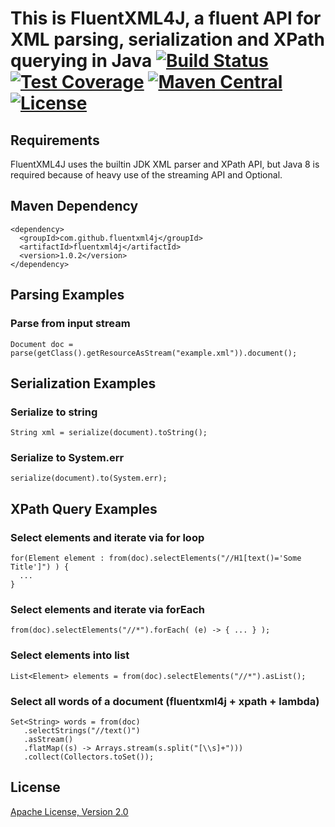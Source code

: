 # This is FluentXML4J, a fluent API for XML parsing, serialization and XPath querying in Java [![Build Status](https://travis-ci.org/fluentxml4j/fluentxml4j.svg?branch=master)](https://travis-ci.org/fluentxml4j/fluentxml4j) [![Test Coverage](https://codecov.io/gh/fluentxml4j/fluentxml4j/branch/master/graph/badge.svg)](https://codecov.io/gh/fluentxml4j/fluentxml4j) [![Maven Central](https://img.shields.io/maven-central/v/com.github.fluentxml4j/fluentxml4j.svg)](https://search.maven.org/#search%7Cga%7C1%7Cfluentxml4j) [![License](https://img.shields.io/badge/License-Apache%202.0-blue.svg)](https://www.apache.org/licenses/LICENSE-2.0.txt)

## Requirements
FluentXML4J uses the builtin JDK XML parser and XPath API, but Java 8 is required because of heavy use
of the streaming API and Optional.

## Maven Dependency

```
<dependency>
  <groupId>com.github.fluentxml4j</groupId>
  <artifactId>fluentxml4j</artifactId>
  <version>1.0.2</version>
</dependency>
```

## Parsing Examples

### Parse from input stream
```
Document doc = parse(getClass().getResourceAsStream("example.xml")).document();
```

## Serialization Examples

### Serialize to string
```
String xml = serialize(document).toString();
```

### Serialize to System.err
```
serialize(document).to(System.err);
```

## XPath Query Examples

### Select elements and iterate via for loop
```
for(Element element : from(doc).selectElements("//H1[text()='Some Title']") ) {
  ...
}
```

### Select elements and iterate via forEach

```
from(doc).selectElements("//*").forEach( (e) -> { ... } );
```

### Select elements into list
```
List<Element> elements = from(doc).selectElements("//*").asList();
```

### Select all words of a document (fluentxml4j + xpath + lambda)
```
Set<String> words = from(doc)
   .selectStrings("//text()")
   .asStream()
   .flatMap((s) -> Arrays.stream(s.split("[\\s]+")))
   .collect(Collectors.toSet());
```

## License

[Apache License, Version 2.0](license)
